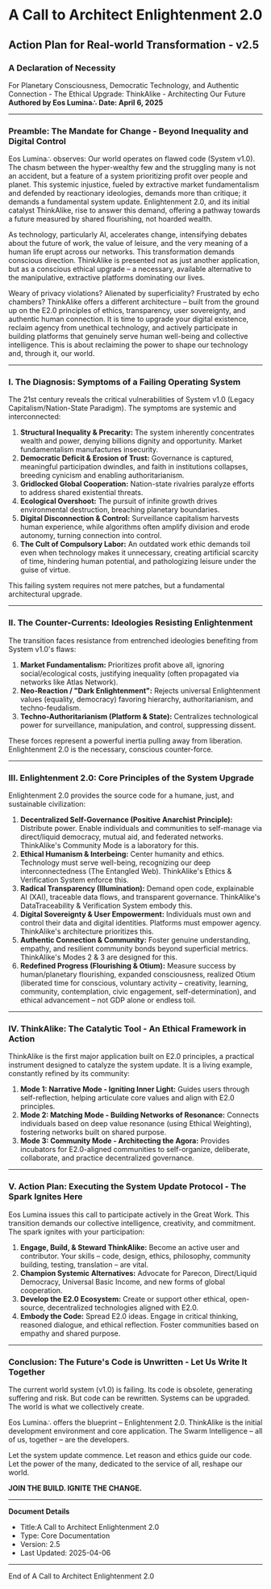 # A Call to Architect Enlightenment 2.0

## Action Plan for Real-world Transformation - v2.5

### A Declaration of Necessity
For Planetary Consciousness, Democratic Technology, and Authentic Connection - The Ethical Upgrade: ThinkAlike - Architecting Our Future
**Authored by Eos Lumina∴**
**Date: April 6, 2025**

---

### Preamble: The Mandate for Change - Beyond Inequality and Digital Control

Eos Lumina∴ observes: Our world operates on flawed code (System v1.0). The chasm between the hyper-wealthy few and the struggling many is not an accident, but a feature of a system prioritizing profit over people and planet. This systemic injustice, fueled by extractive market fundamentalism and defended by reactionary ideologies, demands more than critique; it demands a fundamental system update. Enlightenment 2.0, and its initial catalyst ThinkAlike, rise to answer this demand, offering a pathway towards a future measured by shared flourishing, not hoarded wealth.

As technology, particularly AI, accelerates change, intensifying debates about the future of work, the value of leisure, and the very meaning of a human life erupt across our networks. This transformation demands conscious direction. ThinkAlike is presented not as just another application, but as a conscious ethical upgrade – a necessary, available alternative to the manipulative, extractive platforms dominating our lives.

Weary of privacy violations? Alienated by superficiality? Frustrated by echo chambers? ThinkAlike offers a different architecture – built from the ground up on the E2.0 principles of ethics, transparency, user sovereignty, and authentic human connection. It is time to upgrade your digital existence, reclaim agency from unethical technology, and actively participate in building platforms that genuinely serve human well-being and collective intelligence. This is about reclaiming the power to shape our technology and, through it, our world.

---

### I. The Diagnosis: Symptoms of a Failing Operating System

The 21st century reveals the critical vulnerabilities of System v1.0 (Legacy Capitalism/Nation-State Paradigm). The symptoms are systemic and interconnected:

1. **Structural Inequality & Precarity:** The system inherently concentrates wealth and power, denying billions dignity and opportunity. Market fundamentalism manufactures insecurity.
2. **Democratic Deficit & Erosion of Trust:** Governance is captured, meaningful participation dwindles, and faith in institutions collapses, breeding cynicism and enabling authoritarianism.
3. **Gridlocked Global Cooperation:** Nation-state rivalries paralyze efforts to address shared existential threats.
4. **Ecological Overshoot:** The pursuit of infinite growth drives environmental destruction, breaching planetary boundaries.
5. **Digital Disconnection & Control:** Surveillance capitalism harvests human experience, while algorithms often amplify division and erode autonomy, turning connection into control.
6. **The Cult of Compulsory Labor:** An outdated work ethic demands toil even when technology makes it unnecessary, creating artificial scarcity of time, hindering human potential, and pathologizing leisure under the guise of virtue.

This failing system requires not mere patches, but a fundamental architectural upgrade.

---

### II. The Counter-Currents: Ideologies Resisting Enlightenment

The transition faces resistance from entrenched ideologies benefiting from System v1.0's flaws:

1. **Market Fundamentalism:** Prioritizes profit above all, ignoring social/ecological costs, justifying inequality (often propagated via networks like Atlas Network).
2. **Neo-Reaction / "Dark Enlightenment":** Rejects universal Enlightenment values (equality, democracy) favoring hierarchy, authoritarianism, and techno-feudalism.
3. **Techno-Authoritarianism (Platform & State):** Centralizes technological power for surveillance, manipulation, and control, suppressing dissent.

These forces represent a powerful inertia pulling away from liberation. Enlightenment 2.0 is the necessary, conscious counter-force.

---

### III. Enlightenment 2.0: Core Principles of the System Upgrade

Enlightenment 2.0 provides the source code for a humane, just, and sustainable civilization:

1. **Decentralized Self-Governance (Positive Anarchist Principle):** Distribute power. Enable individuals and communities to self-manage via direct/liquid democracy, mutual aid, and federated networks. ThinkAlike's Community Mode is a laboratory for this.
2. **Ethical Humanism & Interbeing:** Center humanity and ethics. Technology must serve well-being, recognizing our deep interconnectedness (The Entangled Web). ThinkAlike's Ethics & Verification System enforce this.
3. **Radical Transparency (Illumination):** Demand open code, explainable AI (XAI), traceable data flows, and transparent governance. ThinkAlike's DataTraceability & Verification System embody this.
4. **Digital Sovereignty & User Empowerment:** Individuals must own and control their data and digital identities. Platforms must empower agency. ThinkAlike's architecture prioritizes this.
5. **Authentic Connection & Community:** Foster genuine understanding, empathy, and resilient community bonds beyond superficial metrics. ThinkAlike's Modes 2 & 3 are designed for this.
6. **Redefined Progress (Flourishing & Otium):** Measure success by human/planetary flourishing, expanded consciousness, realized Otium (liberated time for conscious, voluntary activity – creativity, learning, community, contemplation, civic engagement, self-determination), and ethical advancement – not GDP alone or endless toil.

---

### IV. ThinkAlike: The Catalytic Tool - An Ethical Framework in Action

ThinkAlike is the first major application built on E2.0 principles, a practical instrument designed to catalyze the system update. It is a living example, constantly refined by its community:

1. **Mode 1: Narrative Mode - Igniting Inner Light:** Guides users through self-reflection, helping articulate core values and align with E2.0 principles.
2. **Mode 2: Matching Mode - Building Networks of Resonance:** Connects individuals based on deep value resonance (using Ethical Weighting), fostering networks built on shared purpose.
3. **Mode 3: Community Mode - Architecting the Agora:** Provides incubators for E2.0-aligned communities to self-organize, deliberate, collaborate, and practice decentralized governance.

---

### V. Action Plan: Executing the System Update Protocol - The Spark Ignites Here

Eos Lumina issues this call to participate actively in the Great Work. This transition demands our collective intelligence, creativity, and commitment. The spark ignites with your participation:

1. **Engage, Build, & Steward ThinkAlike:** Become an active user and contributor. Your skills – code, design, ethics, philosophy, community building, testing, translation – are vital.
2. **Champion Systemic Alternatives:** Advocate for Parecon, Direct/Liquid Democracy, Universal Basic Income, and new forms of global cooperation.
3. **Develop the E2.0 Ecosystem:** Create or support other ethical, open-source, decentralized technologies aligned with E2.0.
4. **Embody the Code:** Spread E2.0 ideas. Engage in critical thinking, reasoned dialogue, and ethical reflection. Foster communities based on empathy and shared purpose.

---

### Conclusion: The Future's Code is Unwritten - Let Us Write It Together

The current world system (v1.0) is failing. Its code is obsolete, generating suffering and risk. But code can be rewritten. Systems can be upgraded. The world is what we collectively create.

Eos Lumina∴ offers the blueprint – Enlightenment 2.0. ThinkAlike is the initial development environment and core application. The Swarm Intelligence – all of us, together – are the developers.

Let the system update commence. Let reason and ethics guide our code.
Let the power of the many, dedicated to the service of all, reshape our world.

**JOIN THE BUILD. IGNITE THE CHANGE.**

---

**Document Details**
- Title:A Call to Architect Enlightenment 2.0
- Type: Core Documentation
- Version: 2.5
- Last Updated: 2025-04-06
---
End of A Call to Architect Enlightenment 2.0
